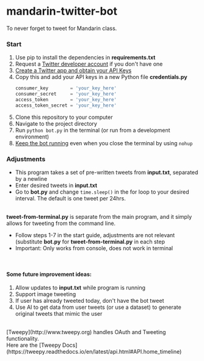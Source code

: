 # mandarin-twitter-bot
To never forget to tweet for Mandarin class.

### Start
1. Use pip to install the dependencies in **requirements.txt** <br>
2. Request a [Twitter developer account](https://developer.twitter.com) if you don't have one <br>
3. [Create a Twitter app and obtain your API Keys](https://www.digitalocean.com/community/tutorials/how-to-create-a-twitter-app) 
4. Copy this and add your API keys in a new Python file **credentials.py** <br>
    ```python
    consumer_key        = 'your_key_here'
    consumer_secret     = 'your_key_here'
    access_token        = 'your_key_here'
    access_token_secret = 'your_key_here'
    ```
5. Clone this repository to your computer <br>
6. Navigate to the project directory <br>
7. Run `python bot.py` in the terminal (or run from a development environment) <br> 
8. [Keep the bot running](https://www.digitalocean.com/community/tutorials/how-to-create-a-twitterbot-with-python-3-and-the-tweepy-library/#keeping-the-twitterbot-running) even when you close the terminal by using `nohup` 

### Adjustments
* This program takes a set of pre-written tweets from **input.txt**, separated by a newline <br>
* Enter desired tweets in **input.txt** <br>
* Go to **bot.py** and change `time.sleep()` in the for loop to your desired interval. The default is one tweet per 24hrs. <br> <br>

**tweet-from-terminal.py** is separate from the main program, and it simply allows for tweeting from the command line. <br>
* Follow steps 1-7 in the start guide, adjustments are not relevant (substitute **bot.py** for **tweet-from-terminal.py** in each step<br>
* Important: Only works from console, does not work in terminal <br>
<br>

#### Some future improvement ideas: 
1. Allow updates to **input.txt** while program is running
2. Support image tweeting
3. If user has already tweeted today, don't have the bot tweet
4. Use AI to get data from user tweets (or use a dataset) to generate original tweets that mimic the user
<br>
[Tweepy](http://www.tweepy.org) handles OAuth and Tweeting functionality. <br>
Here are the [Tweepy Docs](https://tweepy.readthedocs.io/en/latest/api.html#API.home_timeline) <br>
